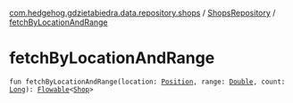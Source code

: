 [com.hedgehog.gdzietabiedra.data.repository.shops](../index.md) / [ShopsRepository](index.md) / [fetchByLocationAndRange](./fetch-by-location-and-range.md)

# fetchByLocationAndRange

`fun fetchByLocationAndRange(location: `[`Position`](file:/home/adam/repo/GdzieTaBiedra/docs/domain/com.github.asvid.biedra.domain/-position/index.md)`, range: `[`Double`](https://kotlinlang.org/api/latest/jvm/stdlib/kotlin/-double/index.html)`, count: `[`Long`](https://kotlinlang.org/api/latest/jvm/stdlib/kotlin/-long/index.html)`): `[`Flowable`](http://reactivex.io/RxJava/javadoc/io/reactivex/Flowable.html)`<`[`Shop`](file:/home/adam/repo/GdzieTaBiedra/docs/domain/com.hedgehog.gdzietabiedra.domain/-shop/index.md)`>`